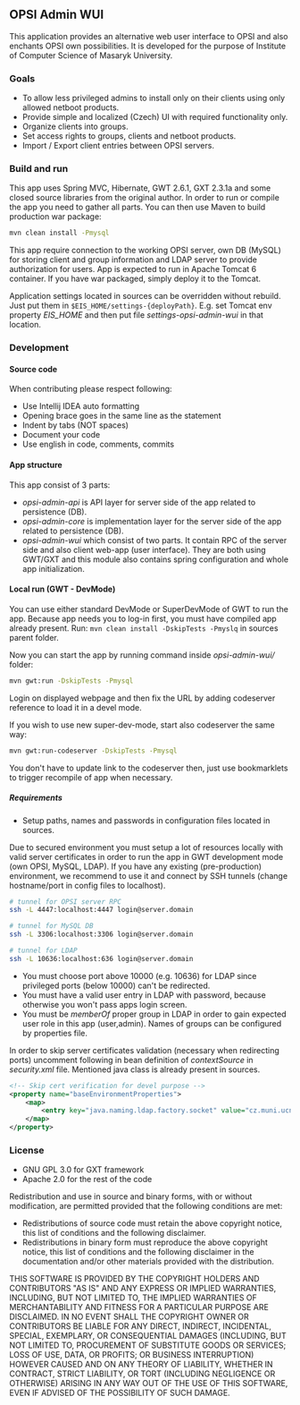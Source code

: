 ## OPSI Admin WUI

This application provides an alternative web user interface to OPSI and also enchants OPSI own possibilities. It is developed for the purpose of Institute of Computer Science of Masaryk University.

### Goals

* To allow less privileged admins to install only on their clients using only allowed netboot products.
* Provide simple and localized (Czech) UI with required functionality only.
* Organize clients into groups.
* Set access rights to groups, clients and netboot products.
* Import / Export client entries between OPSI servers.

### Build and run

This app uses Spring MVC, Hibernate, GWT 2.6.1, GXT 2.3.1a and some closed source libraries from the original author. In order to run or compile the app you need to gather all parts. You can then use Maven to build production war package:

```bash
mvn clean install -Pmysql
```

This app require connection to the working OPSI server, own DB (MySQL) for storing client and group information and LDAP server to provide authorization for users. App is expected to run in Apache Tomcat 6 container. If you have war packaged, simply deploy it to the Tomcat.

Application settings located in sources can be overridden without rebuild. Just put them in ``$EIS_HOME/settings-{deployPath}``. E.g. set Tomcat env property _EIS_HOME_ and then put file _settings-opsi-admin-wui_ in that location.

### Development

#### Source code

When contributing please respect following:

* Use Intellij IDEA auto formatting
* Opening brace goes in the same line as the statement
* Indent by tabs (NOT spaces)
* Document your code
* Use english in code, comments, commits

#### App structure

This app consist of 3 parts:

* *opsi-admin-api* is API layer for server side of the app related to persistence (DB).
* *opsi-admin-core* is implementation layer for the server side of the app related to persistence (DB).
* *opsi-admin-wui* which consist of two parts. It contain RPC of the server side and also client web-app (user interface). They are both using GWT/GXT and this module also contains spring configuration and whole app initialization.

#### Local run (GWT - DevMode)

You can use either standard DevMode or SuperDevMode of GWT to run the app. Because app needs you to log-in first, you must have compiled app already present. Run: ``mvn clean install -DskipTests -Pmyslq`` in sources parent folder.

Now you can start the app by running command inside *opsi-admin-wui/* folder:

```bash
mvn gwt:run -DskipTests -Pmysql
```

Login on displayed webpage and then fix the URL by adding codeserver reference to load it in a devel mode.

If you wish to use new super-dev-mode, start also codeserver the same way:

```bash
mvn gwt:run-codeserver -DskipTests -Pmysql
```

You don't have to update link to the codeserver then, just use bookmarklets to trigger recompile of app when necessary.

##### Requirements

* Setup paths, names and passwords in configuration files located in sources.

Due to secured environment you must setup a lot of resources locally with valid server certificates in order to run the app in GWT development mode (own OPSI, MySQL, LDAP).
If you have any existing (pre-production) environment, we recommend to use it and connect by SSH tunnels (change hostname/port in config files to localhost).

```bash
# tunnel for OPSI server RPC
ssh -L 4447:localhost:4447 login@server.domain

# tunnel for MySQL DB
ssh -L 3306:localhost:3306 login@server.domain

# tunnel for LDAP
ssh -L 10636:localhost:636 login@server.domain
```

* You must choose port above 10000 (e.g. 10636) for LDAP since privileged ports (below 10000) can't be redirected.
* You must have a valid user entry in LDAP with password, because otherwise you won't pass apps login screen.
* You must be _memberOf_ proper group in LDAP in order to gain expected user role in this app (user,admin). Names of groups can be configured by properties file.

In order to skip server certificates validation (necessary when redirecting ports) uncomment following in bean definition of *contextSource* in *security.xml* file.
Mentioned java class is already present in sources.

```xml
<!-- Skip cert verification for devel purpose -->
<property name="baseEnvironmentProperties">
	<map>
		<entry key="java.naming.ldap.factory.socket" value="cz.muni.ucn.opsi.wui.security.BlindSSLSocketFactory"/>
	</map>
</property>
```

### License

* GNU GPL 3.0 for GXT framework
* Apache 2.0 for the rest of the code

Redistribution and use in source and binary forms, with or without modification, are permitted provided that the following conditions are met:

- Redistributions of source code must retain the above copyright notice, this list of conditions and the following disclaimer.
- Redistributions in binary form must reproduce the above copyright notice, this list of conditions and the following disclaimer in the documentation and/or other materials provided with the distribution.

THIS SOFTWARE IS PROVIDED BY THE COPYRIGHT HOLDERS AND
CONTRIBUTORS "AS IS" AND ANY EXPRESS OR IMPLIED WARRANTIES,
INCLUDING, BUT NOT LIMITED TO, THE IMPLIED WARRANTIES OF
MERCHANTABILITY AND FITNESS FOR A PARTICULAR PURPOSE ARE
DISCLAIMED. IN NO EVENT SHALL THE COPYRIGHT OWNER OR CONTRIBUTORS
BE LIABLE FOR ANY DIRECT, INDIRECT, INCIDENTAL, SPECIAL,
EXEMPLARY, OR CONSEQUENTIAL DAMAGES (INCLUDING, BUT NOT LIMITED
TO, PROCUREMENT OF SUBSTITUTE GOODS OR SERVICES; LOSS OF USE,
DATA, OR PROFITS; OR BUSINESS INTERRUPTION) HOWEVER CAUSED AND ON
ANY THEORY OF LIABILITY, WHETHER IN CONTRACT, STRICT LIABILITY,
OR TORT (INCLUDING NEGLIGENCE OR OTHERWISE) ARISING IN ANY WAY
OUT OF THE USE OF THIS SOFTWARE, EVEN IF ADVISED OF THE
POSSIBILITY OF SUCH DAMAGE.